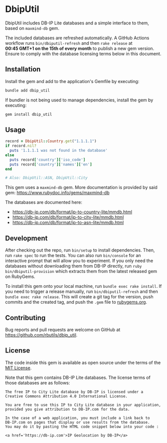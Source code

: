 # DbipUtil

DbipUtil includes DB-IP Lite databases and a simple interface to them, based on `maxmind-db` gem.

The included databases are refreshed automatically. A GitHub Actions workflow runs `bin/dbiputil-refresh` and then `rake release` at **00:45&nbsp;GMT+1 on the 15th of every month** to publish a new gem version. Ensure to comply with the database licensing terms below in this document.

## Installation

Install the gem and add to the application's Gemfile by executing:

```bash
bundle add dbip_util
```

If bundler is not being used to manage dependencies, install the gem by executing:

```bash
gem install dbip_util
```

## Usage

```ruby
record = DbipUtil::Country.get("1.1.1.1")
if record.nil?
  puts '1.1.1.1 was not found in the database'
else
  puts record['country']['iso_code']
  puts record['country']['names']['en']
end

# Also: DbipUtil::ASN, DbipUtil::City
```

This gem uses a `maxmind-db` gem. More documentation is provided by said gem: https://www.rubydoc.info/gems/maxmind-db

The databases are documented here:

- https://db-ip.com/db/format/ip-to-country-lite/mmdb.html
- https://db-ip.com/db/format/ip-to-city-lite/mmdb.html
- https://db-ip.com/db/format/ip-to-asn-lite/mmdb.html

## Development

After checking out the repo, run `bin/setup` to install dependencies. Then, run `rake spec` to run the tests. You can also run `bin/console` for an interactive prompt that will allow you to experiment. If you only need the databases without downloading them from DB-IP directly, run `ruby bin/dbiputil-provision` which extracts them from the latest released gem on RubyGems.

To install this gem onto your local machine, run `bundle exec rake install`. If you need to trigger a release manually, run `bin/dbiputil-refresh` and then `bundle exec rake release`. This will create a git tag for the version, push commits and the created tag, and push the `.gem` file to [rubygems.org](https://rubygems.org).

## Contributing

Bug reports and pull requests are welcome on GitHub at https://github.com/rbutils/dbip_util.

## License

The code inside this gem is available as open source under the terms of the [MIT License](https://opensource.org/licenses/MIT).

Note that this gem contains DB-IP Lite databases. The license terms of those databases are as follows:

```
The free IP to City Lite database by DB-IP is licensed under a
Creative Commons Attribution 4.0 International License.

You are free to use this IP to City Lite database in your application,
provided you give attribution to DB-IP.com for the data.

In the case of a web application, you must include a link back to
DB-IP.com on pages that display or use results from the database.
You may do it by pasting the HTML code snippet below into your code :

<a href='https://db-ip.com'>IP Geolocation by DB-IP</a>
```
